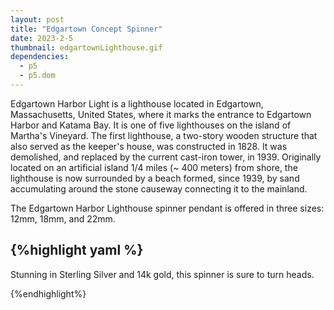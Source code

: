 ```yaml
---
layout: post
title: "Edgartown Concept Spinner"
date: 2023-2-5
thumbnail: edgartownLighthouse.gif
dependencies:
  - p5
  - p5.dom
---
```


<div id="simple-sketch-holder">
    <script type="text/javascript" src="sketch.js"></script>
</div>

Edgartown Harbor Light is a lighthouse located in Edgartown, Massachusetts, United States, where it marks the entrance to Edgartown Harbor and Katama Bay. It is one of five lighthouses on the island of Martha's Vineyard. The first lighthouse, a two-story wooden structure that also served as the keeper's house, was constructed in 1828. It was demolished, and replaced by the current cast-iron tower, in 1939. Originally located on an artificial island 1/4 miles (~ 400 meters) from shore, the lighthouse is now surrounded by a beach formed, since 1939, by sand accumulating around the stone causeway connecting it to the mainland.

The Edgartown Harbor Lighthouse spinner pendant is offered in three sizes: 12mm, 18mm, and 22mm.

## {%highlight yaml %}

Stunning in Sterling Silver and 14k gold, this spinner is sure to turn heads.

{%endhighlight%}
